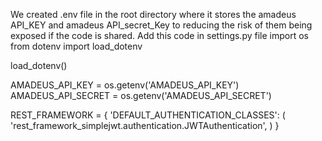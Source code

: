 We created .env file in the root directory where it stores the amadeus API_KEY and amadeus API_secret_Key to reducing the risk of them being exposed if the code is shared.
Add this code in settings.py file
import os
from dotenv import load_dotenv
 
load_dotenv()
 
AMADEUS_API_KEY = os.getenv('AMADEUS_API_KEY')
AMADEUS_API_SECRET = os.getenv('AMADEUS_API_SECRET')

REST_FRAMEWORK = {
    'DEFAULT_AUTHENTICATION_CLASSES': (
        'rest_framework_simplejwt.authentication.JWTAuthentication',
    )
}
